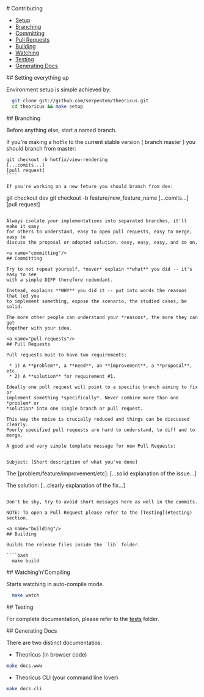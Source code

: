 <a name="contributing"/>
# Contributing

- [Setup](#setup)
- [Branching](#branching)
- [Committing](#committing)
- [Pull Requests](#pull-requests)
- [Building](#building)
- [Watching](#watching)
- [Testing](#testing)
- [Generating Docs](#generating-docs)

<a name="setup"/>
## Setting everything up

Environment setup is simple achieved by:

````bash
  git clone git://github.com/serpentem/theoricus.git
  cd theoricus && make setup
````

<a name="branching"/>
## Branching

Before anything else, start a named branch. 

If you're making a hotfix to the current stable version ( branch master ) you
should branch from master:

`````
git checkout -b hotfix/view-rendering
[...comits...]
[pull request]
````

If you're working on a new feture you should branch from dev:

`````
git checkout dev
git checkout -b feature/new_feature_name
[...comits...]
[pull request]
````

Always isolate your implementations into separated branches, it'll make it easy
for others to understand, easy to open pull requests, easy to merge, easy to 
discuss the proposal or adopted solution, easy, easy, easy, and so on.

<a name="committing"/>
## Committing

Try to not repeat yourself, *never* explain **what** you did -- it's easy to see
with a simple DIFF therefore redundant.

Instead, explains **WHY** you did it -- put into words the reasons that led you
to implement something, expose the scenario, the studied cases, be solid.

The more other people can understand your *reasons*, the more they can get
together with your idea.

<a name="pull-requests"/>
## Pull Requests

Pull requests must to have two requirements:

 * 1) A **problem**, a **need**, an **improvement**, a **proposal**, etc.
 * 2) A **solution** for requirement #1.

Ideally one pull request will point to a specific branch aiming to fix or
implement something *specifically*. Never combine more than one *problem* or
*solution* into one single branch or pull request.

This way the noise is crucially reduced and things can be discussed clearly.
Poorly specified pull requests are hard to understand, to diff and to merge.

A good and very simple template message for new Pull Requests:


Subject: [Short description of what you've done]

````
The [problem/feature/improvement/etc]:
[...solid explanation of the issue...]

The solution:
[...clearly explanation of the fix...]
````

Don't be shy, try to avoid short messages here as well in the commits.

NOTE: To open a Pull Request please refer to the [Testing](#testing) section.

<a name="building"/>
## Building

Builds the release files inside the `lib` folder.

````bash
  make build
````

<a name="watching"/>
## Watching'n'Compiling

Starts watching in auto-compile mode.

````bash
  make watch
````

<a name="testing"/>
## Testing

For complete documentation, please refer to the [tests](https://github.com/serpentem/theoricus/tree/master/tests) folder.

<a name="docs"/>
## Generating Docs

There are two distinct documentatios:

 * Theoricus (in browser code)
````bash
make docs.www
````

 * Theoricus CLI (your command line lover)
````bash
make docs.cli
````
